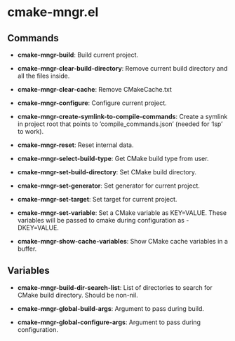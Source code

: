 # cmake-mngr.el

<!--
(let ((symbols '()))
  (mapatoms (lambda (s)
              (when (string-prefix-p "cmake-mngr-"
                                     (symbol-name s))
                (push s symbols))))
  (setq symbols (sort symbols (lambda (s1 s2) (string-lessp (symbol-name s1)
                                                            (symbol-name s2)))))
  (let ((commands (seq-filter (lambda (s) (and (commandp s)
                                               (not (string= (symbol-name s) "cmake-mngr-variables-mode"))))
                              symbols))
        (variables (seq-filter #'user-variable-p symbols)))
    ;; commands
    (progn
      (forward-line 2)
      (insert "\n")
      (insert "## Commands\n")
      (dolist (f commands)
        (insert "- **" (symbol-name f) "**: ")
        (insert (replace-regexp-in-string "\n\n" "\n" (documentation f)) "\n\n")))

    ;; variables
    (progn
      (forward-line 2)
      (insert "\n")
      (insert "## Variables\n")
      (dolist (v variables)
        (insert "- **" (symbol-name v) "**: ")
        (insert (replace-regexp-in-string
                 "\n\n"
                 "\n"
                 (documentation-property v 'variable-documentation))
                "\n\n")))))
-->

## Commands
- **cmake-mngr-build**: Build current project.

- **cmake-mngr-clear-build-directory**: Remove current build directory and all the files inside.

- **cmake-mngr-clear-cache**: Remove CMakeCache.txt

- **cmake-mngr-configure**: Configure current project.

- **cmake-mngr-create-symlink-to-compile-commands**: Create a symlink in project root that points to ’compile_commands.json’
(needed for ‘lsp’ to work).

- **cmake-mngr-reset**: Reset internal data.

- **cmake-mngr-select-build-type**: Get CMake build type from user.

- **cmake-mngr-set-build-directory**: Set CMake build directory.

- **cmake-mngr-set-generator**: Set generator for current project.

- **cmake-mngr-set-target**: Set target for current project.

- **cmake-mngr-set-variable**: Set a CMake variable as KEY=VALUE.
These variables will be passed to cmake during configuration as -DKEY=VALUE.

- **cmake-mngr-show-cache-variables**: Show CMake cache variables in a buffer.


## Variables
- **cmake-mngr-build-dir-search-list**: List of directories to search for CMake build directory.
Should be non-nil.

- **cmake-mngr-global-build-args**: Argument to pass during build.

- **cmake-mngr-global-configure-args**: Argument to pass during configuration.
